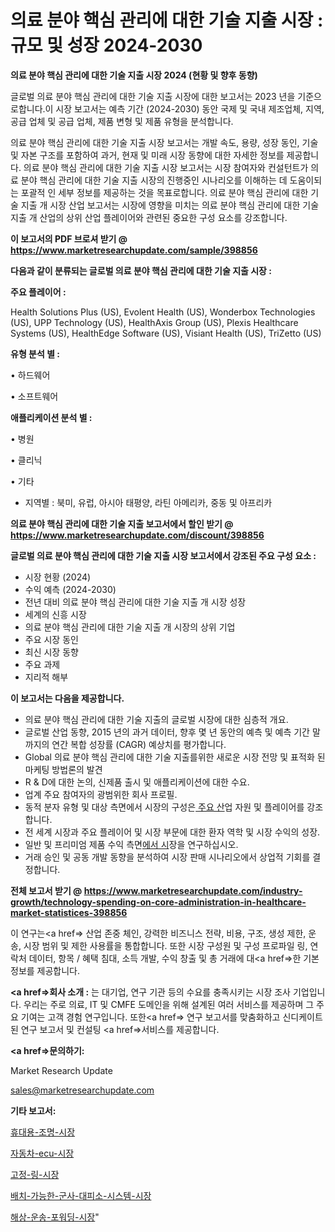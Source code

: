 # 의료 분야 핵심 관리에 대한 기술 지출 시장 : 규모 및 성장 2024-2030

<strong>의료 분야 핵심 관리에 대한 기술 지출 시장 2024 (현황 및 향후 동향)</strong>

글로벌 의료 분야 핵심 관리에 대한 기술 지출 시장에 대한 보고서는 2023 년을 기준으로합니다.이 시장 보고서는 예측 기간 (2024-2030) 동안 국제 및 국내 제조업체, 지역, 공급 업체 및 공급 업체, 제품 변형 및 제품 유형을 분석합니다.

의료 분야 핵심 관리에 대한 기술 지출 시장 보고서는 개발 속도, 용량, 성장 동인, 기술 및 자본 구조를 포함하여 과거, 현재 및 미래 시장 동향에 대한 자세한 정보를 제공합니다. 의료 분야 핵심 관리에 대한 기술 지출 시장 보고서는 시장 참여자와 컨설턴트가 의료 분야 핵심 관리에 대한 기술 지출 시장의 진행중인 시나리오를 이해하는 데 도움이되는 포괄적 인 세부 정보를 제공하는 것을 목표로합니다. 의료 분야 핵심 관리에 대한 기술 지출 개 시장 산업 보고서는 시장에 영향을 미치는 의료 분야 핵심 관리에 대한 기술 지출 개 산업의 상위 산업 플레이어와 관련된 중요한 구성 요소를 강조합니다.



<strong>이 보고서의 PDF 브로셔 받기 @ <a href=https://www.marketresearchupdate.com/sample/398856>https://www.marketresearchupdate.com/sample/398856</a></strong>



<strong>다음과 같이 분류되는 글로벌 의료 분야 핵심 관리에 대한 기술 지출 시장 :</strong>



<strong>주요 플레이어 :</strong>

Health Solutions Plus (US), Evolent Health (US), Wonderbox Technologies (US), UPP Technology (US), HealthAxis Group (US), Plexis Healthcare Systems (US), HealthEdge Software (US), Visiant Health (US), TriZetto (US)



<strong>유형 분석 별 :</strong>

• 하드웨어

• 소프트웨어



<strong>애플리케이션 분석 별 :</strong>

• 병원

• 클리닉

• 기타

<ul>
  <li>지역별 : 북미, 유럽, 아시아 태평양, 라틴 아메리카, 중동 및 아프리카</li>
</ul>


<strong>의료 분야 핵심 관리에 대한 기술 지출 보고서에서 할인 받기 @ <a href=https://www.marketresearchupdate.com/discount/398856>https://www.marketresearchupdate.com/discount/398856</a></strong>



<strong>글로벌 의료 분야 핵심 관리에 대한 기술 지출 시장 보고서에서 강조된 주요 구성 요소 :</strong>
<ul>
  <li>시장 현황 (2024)</li>
  <li>수익 예측 (2024-2030)</li>
  <li>전년 대비 의료 분야 핵심 관리에 대한 기술 지출 개 시장 성장</li>
  <li>세계의 신흥 시장</li>
  <li>의료 분야 핵심 관리에 대한 기술 지출 개 시장의 상위 기업</li>
  <li>주요 시장 동인</li>
  <li>최신 시장 동향</li>
  <li>주요 과제</li>
  <li>지리적 해부</li>
</ul>


<strong>이 보고서는 다음을 제공합니다.</strong>
<ul>
  <li>의료 분야 핵심 관리에 대한 기술 지출의 글로벌 시장에 대한 심층적 개요.</li>
  <li>글로벌 산업 동향, 2015 년의 과거 데이터, 향후 몇 년 동안의 예측 및 예측 기간 말까지의 연간 복합 성장률 (CAGR) 예상치를 평가합니다.</li>
  <li>Global 의료 분야 핵심 관리에 대한 기술 지출를위한 새로운 시장 전망 및 표적화 된 마케팅 방법론의 발견</li>
  <li>R &amp; D에 대한 논의, 신제품 출시 및 애플리케이션에 대한 수요.</li>
  <li>업계 주요 참여자의 광범위한 회사 프로필.</li>
  <li>동적 분자 유형 및 대상 측면에서 시장의 구성은<a href=> 주요 산</a>업 자원 및 플레이어를 강조합니다.</li>
  <li>전 세계 시장과 주요 플레이어 및 시장 부문에 대한 환자 역학 및 시장 수익의 성장.</li>
  <li>일반 및 프리미엄 제품 수익 측면<a href=>에서 시</a>장을 연구하십시오.</li>
  <li>거래 승인 및 공동 개발 동향을 분석하여 시장 판매 시나리오에서 상업적 기회를 결정합니다.</li>
</ul>



<strong>전체 보고서 받기 @ <a href=https://www.marketresearchupdate.com/industry-growth/technology-spending-on-core-administration-in-healthcare-market-statistices-398856>https://www.marketresearchupdate.com/industry-growth/technology-spending-on-core-administration-in-healthcare-market-statistices-398856</a></strong>

이 연구는<a href=> 산업 존중</a> 체인, 강력한 비즈니스 전략, 비용, 구조, 생성 제한, 운송, 시장 범위 및 제한 사용률을 통합합니다. 또한 시장 구성원 및 구성 프로파일 링, 연락처 데이터, 항목 / 혜택 침대, 소득 개발, 수익 창출 및 총 거래에 대<a href=>한 기본 </a>정보를 제공합니다.



<strong><a href=>회사 소</a>개 :</strong>
는 대기업, 연구 기관 등의 수요를 충족시키는 시장 조사 기업입니다. 우리는 주로 의료, IT 및 CMFE 도메인을 위해 설계된 여러 서비스를 제공하며 그 주요 기여는 고객 경험 연구입니다. 또한<a href=> 연구 보</a>고서를 맞춤화하고 신디케이트 된 연구 보고서 및 컨설팅 <a href=>서비스</a>를 제공합니다.



<strong><a href=>문의하기:</a></strong>

Market Research Update

sales@marketresearchupdate.com



<strong>기타 보고서:</strong>

<a href=https://www.linkedin.com/pulse/휴대용-조명-시장-규모-및-성장-2023-trend-tracking-tips-360-analysis/>휴대용-조명-시장</a>

<a href=https://www.linkedin.com/pulse/자동차-ecu-시장-규모-및-성장-2023-analytics-avenue-adventures-24-ana-vec6f/>자동차-ecu-시장</a>

<a href=https://www.linkedin.com/pulse/고정-링-시장-진입-전략-및-위험-평가2029년-market-matrix-musings-analysis-aaapf/>고정-링-시장</a>

<a href=https://www.linkedin.com/pulse/배치-가능한-군사-대피소-시스템-시장-규모-및-성장-2023-survey-spotlight-pro-24-analysis-hgzcf/>배치-가능한-군사-대피소-시스템-시장</a>

<a href=https://www.linkedin.com/pulse/해상-운송-포워딩-시장-진입-전략-및-위험-평가2029년-trend-tracking-tips-360-analysis-y3axf/>해상-운송-포워딩-시장</a>"
